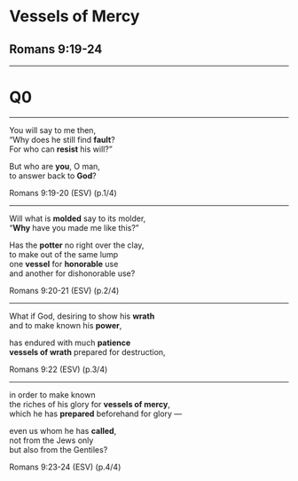 <!-- .slide: data-background-image="https://sermons.seanho.com/img/bg/unsplash-Jztmx9yqjBw-stars.jpg" -->
# Vessels of Mercy
## Romans 9:19-24

---
<!-- .slide: data-background="white" -->
# Q0

---
You will say to me then, <br/>
“Why does he still find **fault**?  <br/>
For who can **resist** his will?” 

But who are **you**, O man,  <br/>
to answer back to **God**?

<div class="ref">
Romans 9:19-20 (ESV) (p.1/4)
</div>

---
Will what is **molded** say to its molder,  <br/>
“**Why** have you made me like this?”

Has the **potter** no right over the clay,  <br/>
to make out of the same lump  <br/>
one **vessel** for **honorable** use  <br/>
and another for dishonorable use?

<div class="ref">
Romans 9:20-21 (ESV) (p.2/4)
</div>

---
What if God, desiring to show his **wrath**  <br/>
and to make known his **power**,

has endured with much **patience**  <br/>
**vessels of wrath** prepared for destruction, 

<div class="ref">
Romans 9:22 (ESV) (p.3/4)
</div>

---
in order to make known  <br/>
the riches of his glory for **vessels of mercy**,  <br/>
which he has **prepared** beforehand for glory — 

even us whom he has **called**,  <br/>
not from the Jews only  <br/>
but also from the Gentiles?

<div class="ref">
Romans 9:23-24 (ESV) (p.4/4)
</div>
